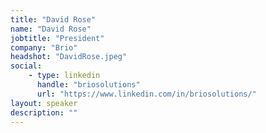 ```yaml
---
title: "David Rose"
name: "David Rose"
jobtitle: "President"
company: "Brio"
headshot: "DavidRose.jpeg"
social:
    - type: linkedin
      handle: "briosolutions"
      url: "https://www.linkedin.com/in/briosolutions/"
layout: speaker
description: ""
---
```


